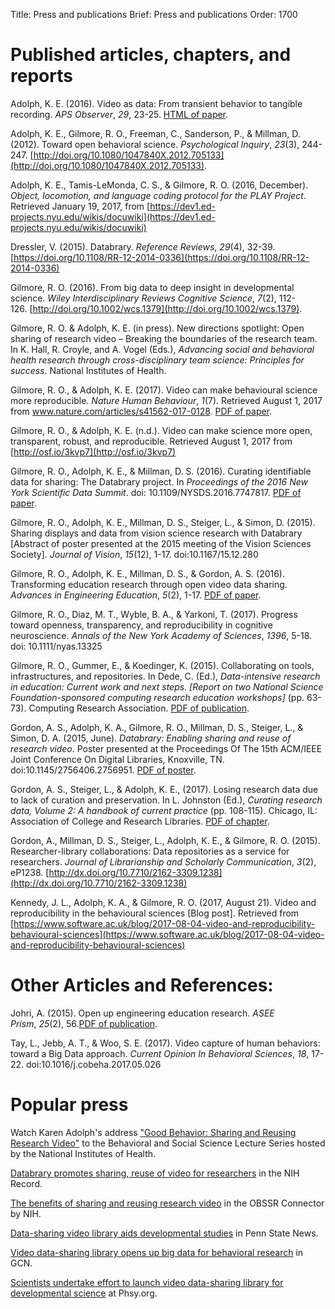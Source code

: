 Title: Press and publications
Brief: Press and publications
Order: 1700

# Published articles, chapters, and reports


Adolph, K. E. (2016). Video as data: From transient behavior to tangible recording. *APS Observer*, *29*, 23-25. [HTML of paper](http://www.psychologicalscience.org/observer/video-as-data).

Adolph, K. E., Gilmore, R. O., Freeman, C., Sanderson, P., & Millman, D. (2012). Toward open behavioral science. *Psychological Inquiry*, *23*(3), 244-247. [http://doi.org/10.1080/1047840X.2012.705133](http://doi.org/10.1080/1047840X.2012.705133).

Adolph, K. E., Tamis-LeMonda, C. S., & Gilmore, R. O. (2016, December). *Object, locomotion, and language coding protocol for the PLAY Project*. Retrieved January 19, 2017, from [https://dev1.ed-projects.nyu.edu/wikis/docuwiki](https://dev1.ed-projects.nyu.edu/wikis/docuwiki)

Dressler, V. (2015). Databrary. *Reference Reviews*, *29*(4), 32-39. [https://doi.org/10.1108/RR-12-2014-0336](https://doi.org/10.1108/RR-12-2014-0336)

Gilmore, R. O. (2016). From big data to deep insight in developmental science. *Wiley Interdisciplinary Reviews Cognitive Science*, *7*(2), 112-126. [http://doi.org/10.1002/wcs.1379](http://doi.org/10.1002/wcs.1379).

Gilmore, R. O. & Adolph, K. E. (in press). New directions spotlight: Open sharing of research video – Breaking the boundaries of the research team. In K. Hall, R. Croyle, and A. Vogel (Eds.), *Advancing social and behavioral health research through cross-disciplinary team science: Principles for success*. National Institutes of Health.

Gilmore, R. O., & Adolph, K. E. (2017). Video can make behavioural science more reproducible. *Nature Human Behaviour*, *1*(7). Retrieved August 1, 2017 from www.nature.com/articles/s41562-017-0128. [PDF of paper](https://www.psych.nyu.edu/adolph/publications/GilmoreAdolph-inpress-NatureVideoReproducible.pdf). 

Gilmore, R. O., & Adolph, K. E. (n.d.). Video can make science more open, transparent, robust, and reproducible. Retrieved August 1, 2017 from [http://osf.io/3kvp7](http://osf.io/3kvp7)

Gilmore, R. O., Adolph, K. E., & Millman, D. S. (2016). Curating identifiable data for sharing: The Databrary project. In *Proceedings of the 2016 New York Scientific Data Summit*. doi: 10.1109/NYSDS.2016.7747817. [PDF of paper](https://github.com/databrary/presentations/blob/master/nysds-2016/gilmore-adolph-millman-nysds-2016.pdf).

Gilmore, R. O., Adolph, K. E., Millman, D. S., Steiger, L., & Simon, D. (2015). Sharing displays and data from vision science research with Databrary [Abstract of poster presented at the 2015 meeting of the Vision Sciences Society]. *Journal of Vision*, *15*(12), 1-17. doi:10.1167/15.12.280 

Gilmore, R. O., Adolph, K. E., Millman, D. S., & Gordon, A. S. (2016). Transforming education research through open video data sharing. *Advances in Engineering Education*, *5*(2), 1-17. [PDF of paper](http://advances.asee.org/wp-content/uploads/vol05/issue02/Papers/AEE-18-Gilmore.pdf).

Gilmore, R. O., Diaz, M. T., Wyble, B. A., & Yarkoni, T. (2017). Progress toward openness, transparency, and reproducibility in cognitive neuroscience. *Annals of the New York Academy of Sciences*, *1396*, 5-18. doi: 10.1111/nyas.13325 

Gilmore, R. O., Gummer, E., & Koedinger, K. (2015). Collaborating on tools, infrastructures, and repositories. In Dede, C. (Ed.), *Data-intensive research in education: Current work and next steps. [Report on two National Science Foundation-sponsored computing research education workshops]* (pp. 63-73). Computing Research Association. [PDF of publication](http://cra.org/wp-content/uploads/2015/10/CRAEducationReport2015.pdf).

Gordon, A. S., Adolph, K. A., Gilmore, R. O., Millman, D. S., Steiger, L., & Simon, D. A. (2015, June). *Databrary: Enabling sharing and reuse of research video*. Poster presented at the Proceedings Of The 15th ACM/IEEE Joint Conference On Digital Libraries, Knoxville, TN. doi:10.1145/2756406.2756951. [PDF of poster](https://github.com/databrary/presentations/blob/master/jcdl-15/poster/poster_landscape.pdf).

Gordon, A. S., Steiger, L., & Adolph, K. E., (2017). Losing research data due to lack of curation and preservation. In L. Johnston (Ed.), *Curating research data, Volume 2: A handbook of current practice* (pp. 108-115). Chicago, IL: Association of College and Research Libraries. [PDF of chapter](https://www.databrary.org/files/pub-curating-research-data-case-study.pdf).

Gordon, A., Millman, D. S., Steiger, L., Adolph, K. E., & Gilmore, R. O. (2015). Researcher-library collaborations: Data repositories as a service for researchers. *Journal of Librarianship and Scholarly Communication*, *3*(2), eP1238. [http://dx.doi.org/10.7710/2162-3309.1238](http://dx.doi.org/10.7710/2162-3309.1238)

Kennedy, J. L., Adolph, K. A., & Gilmore, R. O. (2017, August 21). Video and reproducibility in the behavioural sciences [Blog post]. Retrieved from [https://www.software.ac.uk/blog/2017-08-04-video-and-reproducibility-behavioural-sciences](https://www.software.ac.uk/blog/2017-08-04-video-and-reproducibility-behavioural-sciences)


# Other Articles and References:


Johri, A. (2015). Open up engineering education research. *ASEE Prism*, *25*(2), 56.[PDF of publication](https://www.asee.org/documents/publications/prism/2015-ASEE-PRISM-Magazine-25-2.pdf).

Tay, L., Jebb, A. T., & Woo, S. E. (2017). Video capture of human behaviors: toward a Big Data approach. *Current Opinion In Behavioral Sciences*, *18*, 17-22. doi:10.1016/j.cobeha.2017.05.026


# Popular press


Watch Karen Adolph's address ["Good Behavior: Sharing and Reusing Research Video"](https://videocast.nih.gov/Summary.asp?File=19363&bhcp=1) to the Behavioral and Social Science Lecture Series hosted by the National Institutes of Health.

[Databrary promotes sharing, reuse of video for researchers](https://nihrecord.nih.gov/newsletters/2016/01_29_2016/story2.htm) in the NIH Record.

[The benefits of sharing and reusing research video](https://connector.obssr.od.nih.gov/the-benefits-of-sharing-and-reusing-research-video/) in the OBSSR Connector by NIH.

[Data-sharing video library aids developmental studies](http://news.psu.edu/story/395393/2016/03/01/research/data-sharing-video-library-aids-developmental-studies) in Penn State News. 

[Video data-sharing library opens up big data for behavioral research](http://gcn.com/articles/2013/07/22/databrary-video-sharing-library.aspx) in GCN.

[Scientists undertake effort to launch video data-sharing library for developmental science](http://phys.org/news/2013-07-scientists-effort-video-data-sharing-library.html) at Phsy.org.
